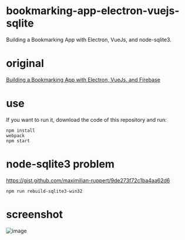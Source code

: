 # bookmarking-app-electron-vuejs-sqlite

Building a Bookmarking App with Electron, VueJs, and node-sqlite3.

# original

[Building a Bookmarking App with Electron, VueJs, and Firebase](https://coligo.io/bookmarking-app-electron-vuejs-firebase/ "Building a Bookmarking App with Electron, VueJs, and Firebase")

# use

If you want to run it, download the code of this repository and run:

```
npm install
webpack
npm start
```

# node-sqlite3 problem

https://gist.github.com/maximilian-ruppert/9de273f72c1ba4aa62d6

```
npm run rebuild-sqlite3-win32
```

# screenshot

![image](https://github.com/chaegumi/bookmarking-app-electron-vuejs-sqlite/raw/master/screenshot/c20161028154839.jpg)